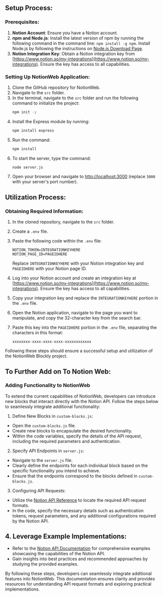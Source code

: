 ## Setup Process:

### Prerequisites:
1. **Notion Account**: Ensure you have a Notion account.
2. **npm and Node.js**: Install the latest version of npm by running the following command in the command line: `npm install -g npm`. Install Node.js by following the instructions on [Node.js Download Page](https://nodejs.org/en/download/).
3. **Notion Integration Key**: Obtain a Notion integration key from [https://www.notion.so/my-integrations](https://www.notion.so/my-integrations). Ensure the key has access to all capabilities.

### Setting Up NotionWeb Application:
1. Clone the GitHub repository for NotionWeb.
2. Navigate to the `src` folder.
3. In the terminal, navigate to the `src` folder and run the following command to initialize the project: 
    ```bash
    npm init -y
    ```
4. Install the Express module by running: 
    ```bash
    npm install express
    ```
5. Run the command: 
    ```bash
    npm install
    ```
6. To start the server, type the command: 
    ```bash
    node server.js
    ```
7. Open your browser and navigate to [http://localhost:3000](http://localhost:3000) (replace `3000` with your server's port number).

## Utilization Process:

### Obtaining Required Information:
1. In the cloned repository, navigate to the `src` folder.
2. Create a `.env` file.
3. Paste the following code within the `.env` file:
    ```env
    NOTION_TOKEN=INTEGRATIONKEYHERE
    NOTION_PAGE_ID=PAGEIDHERE
    ```
   Replace `INTEGRATIONKEYHERE` with your Notion integration key and `PAGEIDHERE` with your Notion page ID.
   
4. Log into your Notion account and create an integration key at [https://www.notion.so/my-integrations](https://www.notion.so/my-integrations). Ensure the key has access to all capabilities.
5. Copy your integration key and replace the `INTEGRATIONKEYHERE` portion in the `.env` file.
6. Open the Notion application, navigate to the page you want to manipulate, and copy the 32-character key from the search bar.
7. Paste this key into the `PAGEIDHERE` portion in the `.env` file, separating the characters in this format: 
    ```env
    xxxxxxxx-xxxx-xxxx-xxxx-xxxxxxxxxxxx
    ```

Following these steps should ensure a successful setup and utilization of the NotionWeb Blockly project.

## To Further Add on To Notion Web:

### Adding Functionality to NotionWeb

To extend the current capabilities of NotionWeb, developers can introduce new blocks that interact directly with the Notion API. Follow the steps below to seamlessly integrate additional functionality:

1. Define New Blocks in `custom-blocks.js`:

- Open the `custom-blocks.js` file.
- Create new blocks to encapsulate the desired functionality.
- Within the code variables, specify the details of the API request, including the required parameters and authentication.

2. Specify API Endpoints in `server.js`:

- Navigate to the `server.js` file.
- Clearly define the endpoints for each individual block based on the specific functionality you intend to achieve.
- Ensure that the endpoints correspond to the blocks defined in `custom-blocks.js`.

3. Configuring API Requests:

- Utilize the [Notion API Reference](https://developers.notion.com/reference/intro) to locate the required API request formats.
- In the code, specify the necessary details such as authentication tokens, request parameters, and any additional configurations required by the Notion API.

## 4. Leverage Example Implementations:

- Refer to the [Notion API Documentation](https://developers.notion.com/docs) for comprehensive examples showcasing the capabilities of the Notion API.
- Gain insights into best practices and recommended approaches by studying the provided examples.

By following these steps, developers can seamlessly integrate additional features into NotionWeb. This documentation ensures clarity and provides resources for understanding API request formats and exploring practical implementations.
